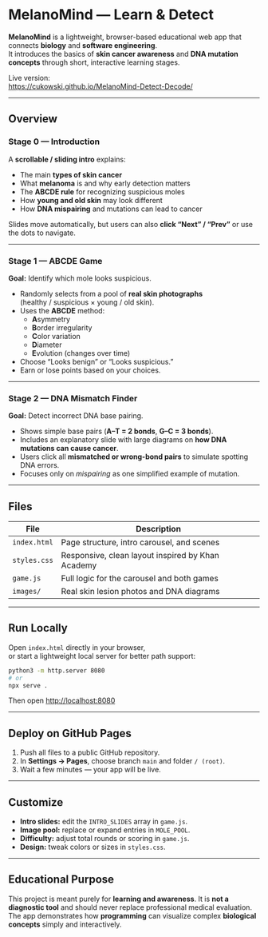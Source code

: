 # MelanoMind — Learn & Detect

**MelanoMind** is a lightweight, browser-based educational web app that connects **biology** and **software engineering**.  
It introduces the basics of **skin cancer awareness** and **DNA mutation concepts** through short, interactive learning stages.

Live version:  
https://cukowski.github.io/MelanoMind-Detect-Decode/

---

## Overview

### Stage 0 — Introduction
A **scrollable / sliding intro** explains:
- The main **types of skin cancer**  
- What **melanoma** is and why early detection matters  
- The **ABCDE rule** for recognizing suspicious moles  
- How **young and old skin** may look different  
- How **DNA mispairing** and mutations can lead to cancer  

Slides move automatically, but users can also **click “Next” / “Prev”** or use the dots to navigate.

---

### Stage 1 — ABCDE Game
**Goal:** Identify which mole looks suspicious.

- Randomly selects from a pool of **real skin photographs**  
  (healthy / suspicious × young / old skin).  
- Uses the **ABCDE** method:
  - **A**symmetry  
  - **B**order irregularity  
  - **C**olor variation  
  - **D**iameter  
  - **E**volution (changes over time)
- Choose “Looks benign” or “Looks suspicious.”  
- Earn or lose points based on your choices.

---

### Stage 2 — DNA Mismatch Finder
**Goal:** Detect incorrect DNA base pairing.

- Shows simple base pairs (**A–T = 2 bonds**, **G–C = 3 bonds**).  
- Includes an explanatory slide with large diagrams on **how DNA mutations can cause cancer**.  
- Users click all **mismatched or wrong-bond pairs** to simulate spotting DNA errors.  
- Focuses only on *mispairing* as one simplified example of mutation.

---

## Files

| File | Description |
|------|--------------|
| `index.html` | Page structure, intro carousel, and scenes |
| `styles.css` | Responsive, clean layout inspired by Khan Academy |
| `game.js` | Full logic for the carousel and both games |
| `images/` | Real skin lesion photos and DNA diagrams |

---

## Run Locally

Open `index.html` directly in your browser,  
or start a lightweight local server for better path support:

```bash
python3 -m http.server 8080
# or
npx serve .
```

Then open [http://localhost:8080](http://localhost:8080)

---

## Deploy on GitHub Pages

1. Push all files to a public GitHub repository.
2. In **Settings → Pages**, choose branch `main` and folder `/ (root)`.
3. Wait a few minutes — your app will be live.

---

## Customize

* **Intro slides:** edit the `INTRO_SLIDES` array in `game.js`.
* **Image pool:** replace or expand entries in `MOLE_POOL`.
* **Difficulty:** adjust total rounds or scoring in `game.js`.
* **Design:** tweak colors or sizes in `styles.css`.

---

## Educational Purpose

This project is meant purely for **learning and awareness**.
It is **not a diagnostic tool** and should never replace professional medical evaluation.
The app demonstrates how **programming** can visualize complex **biological concepts** simply and interactively.
